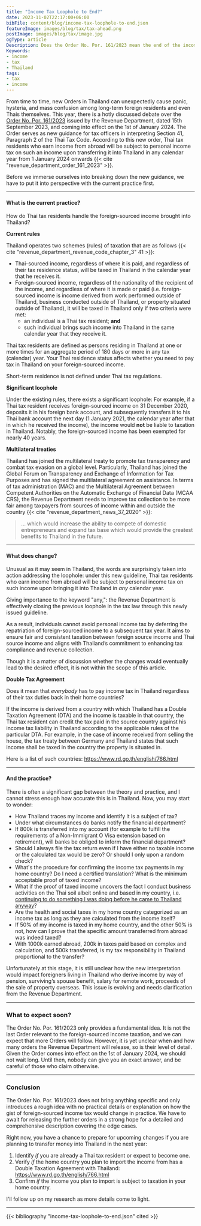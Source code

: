 ```yaml
---
title: "Income Tax Loophole to End?"
date: 2023-11-02T22:17:00+06:00
bibFile: content/blog/income-tax-loophole-to-end.json
featureImage: images/blog/tax/tax-ahead.png
postImage: images/blog/tax/image.jpg
ogType: article
Description: Does the Order No. Por. 161/2023 mean the end of the income tax loophole in Thailand?
Keywords:
- income
- tax
- Thailand
tags:
- tax
- income
---
```


From time to time, new Orders in Thailand can unexpectedly cause panic, hysteria, and mass confusion among long-term foreign residents and even Thais themselves.
This year, there is a hotly discussed debate over the [Order No. Por. 161/2023](https://www.rd.go.th/fileadmin/user_upload/kormor/newlaw/dn161A.pdf) issued by the Revenue Department, dated 15th September 2023, and coming into effect on the 1st of January 2024.
The Order serves as new guidance for tax officers in interpreting Section 41, Paragraph 2 of the Thai Tax Code.
According to this new order, Thai tax residents who earn income from abroad will be subject to personal income tax on such an income upon transferring it into Thailand in any calendar year from 1 January 2024 onwards {{< cite "revenue_department_order_161_2023" >}}.

Before we immerse ourselves into breaking down the new guidance, we have to put it into perspective with the current practice first.

______

#### What is the current practice?

How do Thai tax residents handle the foreign-sourced income brought into Thailand?

**Current rules**

Thailand operates two schemes (rules) of taxation that are as follows {{< cite "revenue_department_revenue_code_chapter_3" 41 >}}:

- Thai-sourced income, regardless of where it is paid, and regardless of their tax residence status, will be taxed in Thailand in the calendar year that he receives it.
- Foreign-sourced income, regardless of the nationality of the recipient of the income, and regardless of where it is made or paid (i.e. foreign-sourced income is income derived from work performed outside of Thailand, business conducted outside of Thailand, or property situated outside of Thailand), it will be taxed in Thailand only if two criteria were met:
  - an individual is a Thai tax resident; **and**
  - such individual brings such income into Thailand in the same calendar year that they receive it.

Thai tax residents are defined as persons residing in Thailand at one or more times for an aggregate period of 180 days or more in any tax (calendar) year. 
Your Thai residence status affects whether you need to pay tax in Thailand on your foreign-sourced income.

Short-term residence is not defined under Thai tax regulations.

**Significant loophole**

Under the existing rules, there exists a significant loophole:
For example, if a Thai tax resident receives foreign-sourced income on 31 December 2020, deposits it in his foreign bank account, and subsequently transfers it to his Thai bank account the next day (1 January 2021, the calendar year after that in which he received the income), the income would **not** be liable to taxation in Thailand.
Notably, the foreign-sourced income has been exempted for nearly 40 years.

**Multilateral treaties**

Thailand has joined the multilateral treaty to promote tax transparency and combat tax evasion on a global level.
Particularly, Thailand has joined the Global Forum on Transparency and Exchange of Information for Tax Purposes and has signed the multilateral agreement on assistance.
In terms of tax administration (MAC) and the Multilateral Agreement between Competent Authorities on the Automatic Exchange of Financial Data (MCAA CRS), the Revenue Department needs to improve tax collection to be more fair among taxpayers from sources of income within and outside the country {{< cite "revenue_department_news_37_2020" >}}:

> ... which would increase the ability to compete of domestic entrepreneurs and expand tax base which would provide the greatest benefits to Thailand in the future.

___

#### What does change?

Unusual as it may seem in Thailand, the words are surprisingly taken into action addressing the loophole: 
under this new guideline, Thai tax residents who earn income from abroad will be subject to personal income tax on such income upon bringing it into Thailand in *any* calendar year.

Giving importance to the keyword "any,": the Revenue Department is effectively closing the previous loophole in the tax law through this newly issued guideline.

As a result, individuals cannot avoid personal income tax by deferring the repatriation of foreign-sourced income to a subsequent tax year.
It aims to ensure fair and consistent taxation between foreign source income and Thai source income and aligns with Thailand’s commitment to enhancing tax compliance and revenue collection.

Though it is a matter of discussion whether the changes would eventually lead to the desired effect, it is not within the scope of this article.

**Double Tax Agreement**

Does it mean that *everybody* has to pay income tax in Thailand regardless of their tax duties back in their home countries?

If the income is derived from a country with which Thailand has a Double Taxation Agreement (DTA) and the income is taxable in that country, the Thai tax resident can credit the tax paid in the source country against his income tax liability in Thailand according to the applicable rules of the particular DTA. 
For example, in the case of income received from selling the house, the tax treaty between Germany and Thailand states that such income shall be taxed in the country the property is situated in.

Here is a list of such countries: https://www.rd.go.th/english/766.html

___

#### And the practice?

There is often a significant gap between the theory and practice, and I cannot stress enough how accurate this is in Thailand.
Now, you may start to wonder:

- How Thailand traces my income and identify it is a subject of tax?
- Under what circumstances do banks notify the financial department?
- If 800k is transferred into my account (for example to fulfill the requirements of a Non-Immigrant O Visa extension based on retirement), will banks be obliged to inform the financial department?
- Should I always file the tax return even if I have either no taxable income or the calculated tax would be zero? Or should I only upon a random check?
- What's the procedure for confirming the income tax payments in my home country? Do I need a certified translation? What is the minimum acceptable proof of taxed income?
- What if the proof of taxed income uncovers the fact I conduct business activities on the Thai soil albeit online and based in my country, i.e. [continuing to do something I was doing before he came to Thailand anyway](https://www.chiangmailocator.com/wiki-can-digital-nomads-legally-work-in-thailand-p177)?
- Are the health and social taxes in my home country categorized as an income tax as long as they are calculated from the income itself?
- If 50% of my income is taxed in my home country, and the other 50% is not, how can I prove that the specific amount transferred from abroad was indeed taxed?
- With 1000k earned abroad, 200k in taxes paid based on complex and calculation, and 500k transferred, is my tax responsibility in Thailand proportional to the transfer?

Unfortunately at this stage, it is still unclear how the new interpretation would impact foreigners living in Thailand who derive income by way of pension, surviving‘s spouse benefit, salary for remote work, proceeds of the sale of property overseas.
This issue is evolving and needs clarification from the Revenue Department.

___

### What to expect soon?

The Order No. Por. 161/2023 only provides a fundamental idea.
It is not the last Order relevant to the foreign-sourced income taxation, and we can expect that more Orders will follow.
However, it is yet unclear when and how many orders the Revenue Department will release, so is their level of detail.
Given the Order comes into effect on the 1st of January 2024, we should not wait long.
Until then, nobody can give you an exact answer, and be careful of those who claim otherwise.

___

### Conclusion

The Order No. Por. 161/2023 does not bring anything specific and only introduces a rough idea with no practical details or explanation on how the gist of foreign-sourced income tax would change in practice.
We have to await for releasing the further orders in a strong hope for a detailed and comprehensive description covering the edge cases.

Right now, you have a chance to prepare for upcoming changes if you are planning to transfer money into Thailand in the next year:

1. Identify *if* you are already a Thai tax resident or expect to become one.
2. Verify *if* the home country you plan to import the income from has a Double Taxation Agreement with Thailand: https://www.rd.go.th/english/766.html
3. Confirm *if* the income you plan to import is subject to taxation in your home country.

I'll follow up on my research as more details come to light.

___

{{< bibliography "income-tax-loophole-to-end.json" cited >}}
